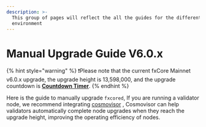 ```yaml
---
description: >-
  This group of pages will reflect the all the guides for the different
  environment
---
```


# Manual Upgrade Guide V6.0.x

{% hint style="warning" %}
❗️Please note that the current fxCore Mainnet v6.0.x upgrade, the upgrade height is 13,598,000, and the upgrade countdown is [**Countdown Timer**](https://functionx.github.io/fx-core/tools/countdown.html?network=mainnet).
{% endhint %}

Here is the guide to manually upgrade `fxcored`, If you are running a validator node, we recommend integrating [cosmovisor](../cosmovisor/) , Cosmovisor can help validators automatically complete node upgrades when they reach the upgrade height, improving the operating efficiency of nodes.
